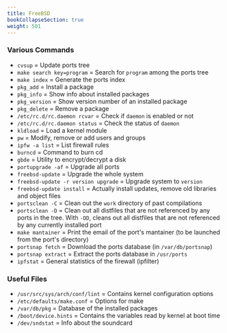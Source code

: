 ```yaml
---
title: FreeBSD
bookCollapseSection: true
weight: 501
---
```


### Various Commands

* `cvsup` = Update ports tree
* `make search key=program` = Search for `program` among the ports tree
* `make index` = Generate the ports index
* `pkg_add` = Install a package
* `pkg_info` = Show info about installed packages
* `pkg_version` = Show version number of an installed package
* `pkg_delete` = Remove a package
* `/etc/rc.d/rc.daemon rcvar` = Check if `daemon` is enabled or not
* `/etc/rc.d/rc.daemon status` = Check the status of `daemon`
* `kldload` = Load a kernel module
* `pw` = Modify, remove or add users and groups
* `ipfw -a list` = List firewall rules
* `burncd` = Command to burn cd
* `gbde` = Utility to encrypt/decrypt a disk
* `portupgrade -af` = Upgrade all ports
* `freebsd-update` = Upgrade the whole system
* `freebsd-update -r version upgrade` = Upgrade system to `version`
* `freebsd-update install` = Actually install updates, remove old libraries and object files
* `portsclean -C` = Clean out the `work` directory of past compilations
* `portsclean -D` = Clean out all distfiles that are not referenced by any ports in the tree. With `-DD`, cleans out all distfiles that are not referenced by any currently installed port
* `make mantainer` = Print the email of the port's mantainer (to be launched from the port's directory)
* `portsnap fetch` = Download the ports database (in `/var/db/portsnap`)
* `portsnap extract` = Extract the ports database in `/usr/ports`
* `ipfstat` = General statistics of the firewall (ipfilter)

### Useful Files

* `/usr/src/sys/arch/conf/lint` = Contains kernel configuration options
* `/etc/defaults/make.conf` = Options for make
* `/var/db/pkg` = Database of the installed packages
* `/boot/device.hints` = Contains the variables read by kernel at boot time
* `/dev/sndstat` = Info about the soundcard
